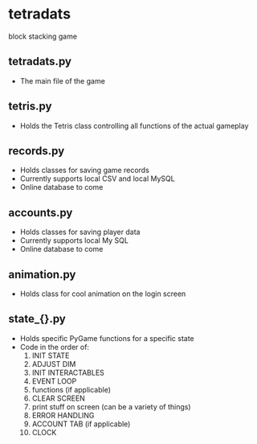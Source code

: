 # tetradats
block stacking game

## tetradats.py
- The main file of the game

## tetris.py
- Holds the Tetris class controlling all functions of the actual gameplay

## records.py
- Holds classes for saving game records
- Currently supports local CSV and local MySQL
- Online database to come

## accounts.py
- Holds classes for saving player data
- Currently supports local My SQL
- Online database to come

## animation.py
- Holds class for cool animation on the login screen

## state_{}.py
- Holds specific PyGame functions for a specific state
- Code in the order of:
  1. INIT STATE
  1. ADJUST DIM
  1. INIT INTERACTABLES
  1. EVENT LOOP
  1. functions (if applicable)
  1. CLEAR SCREEN
  1. print stuff on screen (can be a variety of things)
  1. ERROR HANDLING
  1. ACCOUNT TAB (if applicable)
  1. CLOCK